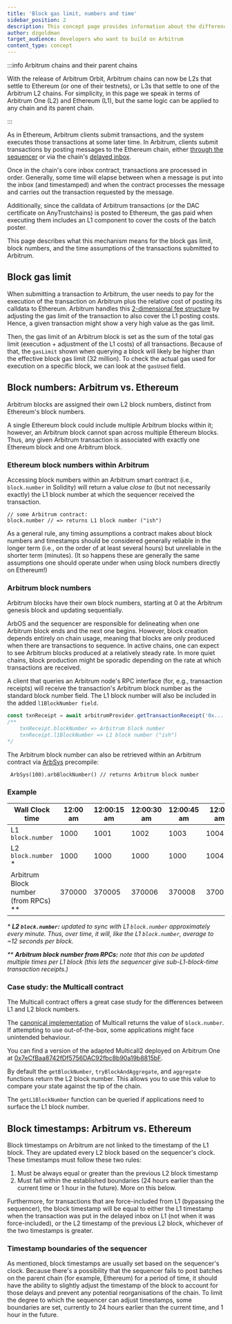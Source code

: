 ```yaml
---
title: 'Block gas limit, numbers and time'
sidebar_position: 2
description: This concept page provides information about the differences between Arbitrum and Ethereum in terms of block gas limit, numbers and timing, so developers can easily understand what to expect when deploying to Arbitrum
author: dzgoldman
target_audience: developers who want to build on Arbitrum
content_type: concept
---
```


:::info Arbitrum chains and their parent chains

With the release of Arbitrum Orbit, Arbitrum chains can now be L2s that settle to Ethereum (or one of their testnets), or L3s that settle to one of the Arbitrum L2 chains. For simplicity, in this page we speak in terms of Arbitrum One (L2) and Ethereum (L1), but the same logic can be applied to any chain and its parent chain.

:::

As in Ethereum, Arbitrum clients submit transactions, and the system executes those transactions at some later time. In Arbitrum, clients submit transactions by posting messages to the Ethereum chain, either [through the sequencer](/how-arbitrum-works/sequencer.md#happycommon-case-sequencer-is-live-and-well-behaved) or via the chain's [delayed inbox](/how-arbitrum-works/sequencer.md#unhappyuncommon-case-sequencer-isnt-doing-its-job).

Once in the chain's core inbox contract, transactions are processed in order. Generally, some time will elapse between when a message is put into the inbox (and timestamped) and when the contract processes the message and carries out the transaction requested by the message.

Additionally, since the calldata of Arbitrum  transactions (or the DAC certificate on  <a data-quicklook-from="arbitrum-anytrust-chain">AnyTrust</a>chains) is posted to Ethereum, the gas paid when executing them includes an L1 component to cover the costs of the batch poster.


This page describes what this mechanism means for the block gas limit, block numbers, and the time assumptions of the transactions submitted to Arbitrum.

## Block gas limit

When submitting a transaction to Arbitrum, the user needs to pay for the execution of the transaction on Arbitrum plus the relative cost of posting its calldata to Ethereum. Arbitrum handles this [2-dimensional fee structure](https://medium.com/offchainlabs/understanding-arbitrum-2-dimensional-fees-fd1d582596c9) by adjusting the gas limit of the transaction to also cover the L1 posting costs. Hence, a given transaction might show a very high value as the gas limit.

Then, the gas limit of an Arbitrum block is set as the sum of the total gas limit (execution + adjustment of the L1 costs) of all transactions. Because of that, the `gasLimit` shown when querying a block will likely be higher than the effective block gas limit (32 million). To check the actual gas used for execution on a specific block, we can look at the `gasUsed` field.

## Block numbers: Arbitrum vs. Ethereum

Arbitrum blocks are assigned their own L2 block numbers, distinct from Ethereum's block numbers.

A single Ethereum block could include multiple Arbitrum blocks within it; however, an Arbitrum block cannot span across multiple Ethereum blocks. Thus, any given Arbitrum transaction is associated with exactly one Ethereum block and one Arbitrum block.

### Ethereum block numbers within Arbitrum

Accessing block numbers within an Arbitrum smart contract (i.e., `block.number` in Solidity) will return a value _close to_ (but not necessarily exactly) the L1 block number at which the sequencer received the transaction.

```sol
// some Arbitrum contract:
block.number // => returns L1 block number ("ish")
```

As a general rule, any timing assumptions a contract makes about block numbers and timestamps should be considered generally reliable in the longer term (i.e., on the order of at least several hours) but unreliable in the shorter term (minutes). (It so happens these are generally the same assumptions one should operate under when using block numbers directly on Ethereum!)

### Arbitrum block numbers

Arbitrum blocks have their own block numbers, starting at 0 at the Arbitrum genesis block and updating sequentially.

ArbOS and the sequencer are responsible for delineating when one Arbitrum block ends and the next one begins. However, block creation depends entirely on chain usage, meaning that blocks are only produced when there are transactions to sequence. In active chains, one can expect to see Arbitrum blocks produced at a relatively steady rate. In more quiet chains, block production might be sporadic depending on the rate at which transactions are received.

A client that queries an Arbitrum node's RPC interface (for, e.g., transaction receipts) will receive the transaction's Arbitrum block number as the standard block number field. The L1 block number will also be included in the added `l1BlockNumber field`.

```ts
const txnReceipt = await arbitrumProvider.getTransactionReceipt('0x...');
/** 
    txnReceipt.blockNumber => Arbitrum block number
    txnReceipt.l1BlockNumber => L1 block number ("ish")
*/
```

The Arbitrum block number can also be retrieved within an Arbitrum contract via [ArbSys](/build-decentralized-apps/precompiles/02-reference.md#arbsys) precompile:

```sol
 ArbSys(100).arbBlockNumber() // returns Arbitrum block number
```

### Example

| Wall Clock time                        | 12:00 am | 12:00:15 am | 12:00:30 am | 12:00:45 am | 12:01 am | 12:01:15 am |
| -------------------------------------- | -------- | ----------- | ----------- | ----------- | -------- | ----------- |
| L1 `block.number`                      | 1000     | 1001        | 1002        | 1003        | 1004     | 1005        |
| L2 `block.number` \*                   | 1000     | 1000        | 1000        | 1000        | 1004     | 1004        |
| Arbitrum Block number (from RPCs) \*\* | 370000   | 370005      | 370006      | 370008      | 370012   | 370015      |

_\* **L2 `block.number`:** updated to sync with L1 `block.number` approximately every minute. Thus, over time, it will, like the L1 `block.number`, average to ~12 seconds per block._

_\*\* **Arbitrum block number from RPCs:** note that this can be updated multiple times per L1 block (this lets the sequencer give sub-L1-block-time transaction receipts.)_

### Case study: the Multicall contract

The Multicall contract offers a great case study for the differences between L1 and L2 block numbers.

The [canonical implementation](https://github.com/makerdao/multicall/) of Multicall returns the value of `block.number`. If attempting to use out-of-the-box, some applications might face unintended behaviour.

You can find a version of the adapted Multicall2 deployed on Arbitrum One at [0x7eCfBaa8742fDf5756DAC92fbc8b90a19b8815bF](https://arbiscan.io/address/0x7eCfBaa8742fDf5756DAC92fbc8b90a19b8815bF#code).

By default the `getBlockNumber`, `tryBlockAndAggregate`, and `aggregate` functions return the L2 block number. This allows you to use this value to compare your state against the tip of the chain.

The `getL1BlockNumber` function can be queried if applications need to surface the L1 block number.

## Block timestamps: Arbitrum vs. Ethereum

Block timestamps on Arbitrum are not linked to the timestamp of the L1 block. They are updated every L2 block based on the sequencer's clock. These timestamps must follow these two rules:

1. Must be always equal or greater than the previous L2 block timestamp
2. Must fall within the established boundaries (24 hours earlier than the current time or 1 hour in the future). More on this below.

Furthermore, for transactions that are force-included from L1 (bypassing the sequencer), the block timestamp will be equal to either the L1 timestamp when the transaction was put in the delayed inbox on L1 (not when it was force-included), or the L2 timestamp of the previous L2 block, whichever of the two timestamps is greater.

### Timestamp boundaries of the sequencer

As mentioned, block timestamps are usually set based on the sequencer's clock. Because there's a possibility that the sequencer fails to post batches on the parent chain (for example, Ethereum) for a period of time, it should have the ability to slightly adjust the timestamp of the block to account for those delays and prevent any potential reorganisations of the chain. To limit the degree to which the sequencer can adjust timestamps, some boundaries are set, currently to 24 hours earlier than the current time, and 1 hour in the future.
